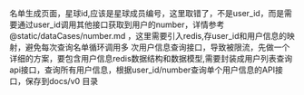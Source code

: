 名单生成页面，星球id,应该是星球成员编号，这里取错了，不是user_id，而是需要通过user_id调用其他接口获取到用户的number，详情参考 @static/dataCases/number.md ，这里需要引入redis,存user_id和用户信息的映射，避免每次查询名单循环调用多
次用户信息查询接口，导致被限流，先做一个详细的方案，要包含用户信息redis数据结构和数据模型,需要封装成用户列表查询api接口，查询所有用户信息，根据user_id/number查询单个用户信息的API接口，保存到docs/v0 目录 